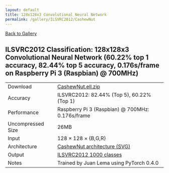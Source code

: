 ```yaml
---
layout: default
title: 128x128x3 Convolutional Neural Network
permalink: /gallery/ILSVRC2012/CashewNut
---
```


[Back to Gallery](/ELL/gallery)

## ILSVRC2012 Classification: 128x128x3 Convolutional Neural Network (60.22% top 1 accuracy, 82.44% top 5 accuracy, 0.176s/frame on Raspberry Pi 3 (Raspbian) @ 700MHz)

<table class="table table-striped table-bordered">
    <tr>
        <td> Download </td>
        <td colspan="3"> <a href="https://github.com/Microsoft/ELL-models/raw/master/models/ILSVRC2012/CashewNut/CashewNut.ell.zip">CashewNut.ell.zip</a></td>
    </tr>
    <tr>
        <td> Accuracy </td>
        <td colspan="3"> ILSVRC2012: 82.44% (Top 5), 60.22% (Top 1) </td>
    </tr>
    <tr>
        <td> Performance </td>
        <td colspan="3"> Raspberry Pi 3 (Raspbian) @ 700MHz: 0.176s/frame </td>
    </tr>
    <tr>
        <td> Uncompressed Size </td>
        <td colspan="3"> 26MB </td>
    </tr>
    <tr>
        <td> Input </td>
        <td colspan="3"> 128 &times; 128 &times; {B,G,R} </td>
    </tr>
    <tr>
        <td> Architecture </td>
        <td>
            <a href="https://github.com/Microsoft/ELL-models/raw/master/models/ILSVRC2012/CashewNut/CashewNut.cntk.svg?sanitize=true" target="_blank">CashewNut architecture (SVG)</a>
        </td>
    </tr>
    <tr>
        <td> Output </td>
        <td colspan="3"> <a href="https://github.com/Microsoft/ELL-models/raw/master/models/ILSVRC2012/categories.txt">ILSVRC2012 1000 classes</a> </td>
    </tr>
    <tr>
        <td> Notes </td>
        <td colspan="3"> Trained by Juan Lema using PyTorch 0.4.0 </td>
    </tr>
</table>

